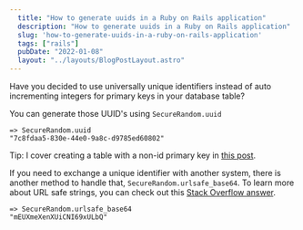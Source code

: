 ```yaml
---
  title: "How to generate uuids in a Ruby on Rails application"
  description: "How to generate uuids in a Ruby on Rails application"
  slug: 'how-to-generate-uuids-in-a-ruby-on-rails-application'
  tags: ["rails"]
  pubDate: "2022-01-08"
  layout: "../layouts/BlogPostLayout.astro"
---
```


Have you decided to use universally unique identifiers instead of auto incrementing integers for primary keys in your database table? 

You can generate those UUID's using `SecureRandom.uuid`

```
=> SecureRandom.uuid
"7c8fdaa5-830e-44e0-9a8c-d9785ed60802"
```

Tip: I cover creating a table with a non-id primary key in [this post](https://www.devdecks.io/2021-creating-a-table-with-different-primary-key-rails).

If you need to exchange a unique identifier with another system, there is another method to handle that, `SecureRandom.urlsafe_base64`. To learn more about URL safe strings, you can check out this [Stack Overflow answer](https://stackoverflow.com/a/695469/2091331).

```
=> SecureRandom.urlsafe_base64
"mEUXmeXenXUiCNI69xULbQ"
```